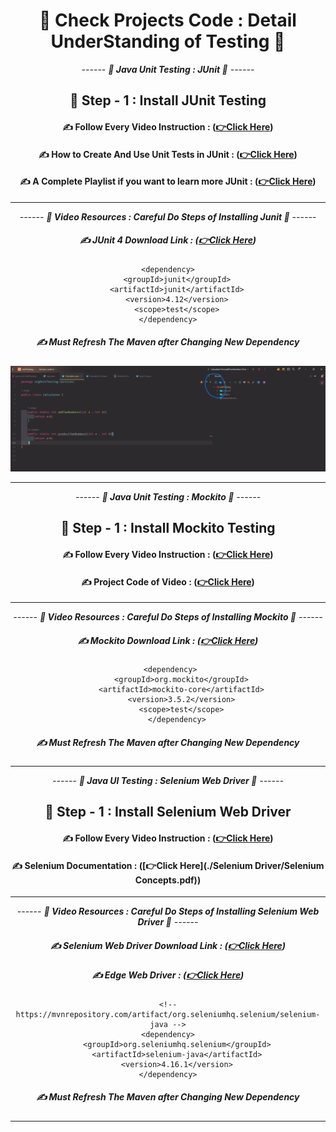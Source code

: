 <div align = "center">

# 🧐 Check Projects Code : Detail UnderStanding of Testing 🧐

*------ **🧠 Java Unit Testing : JUnit  🧠** ------*

## 🌲 Step - 1 : Install JUnit Testing

#### ✍️ Follow Every Video Instruction :  **([👉Click Here](https://youtu.be/sq_pYMepfP0?si=ZNP9loi9CNaiAtvO))**


#### ✍️ How to Create And Use Unit Tests in JUnit :  **([👉Click Here](https://youtu.be/vZm0lHciFsQ?si=YN50wEfrrpJrzAo7))**

#### ✍️ A Complete Playlist if you want to learn more JUnit :  **([👉Click Here](https://youtube.com/playlist?list=PLt4nG7RVVk1iGkgOCXmG8Cs8Pjw1Hj6Y6&si=4bWOz2CUJccUaAW9))**

<hr>

*------ **🎥 Video Resources : Careful Do Steps of Installing Junit 🎥** ------*

##### ✍️ JUnit 4 Download Link :  **([👉Click Here](https://mvnrepository.com/artifact/junit/junit/4.12))**

```agsl
<dependency>
    <groupId>junit</groupId>
    <artifactId>junit</artifactId>
    <version>4.12</version>
    <scope>test</scope>
</dependency>
```



##### ✍️ Must Refresh The Maven after Changing New Dependency

![](./assets/mavenRefresh.png)

<hr>

</div>


<div align = "center">

*------ **🧠 Java Unit Testing : Mockito   🧠** ------*

## 🌲 Step - 1 : Install Mockito Testing

#### ✍️ Follow Every Video Instruction :  **([👉Click Here](https://youtu.be/aNCPy803rkI?si=vrzZ2F7CjKypoJZ4))**


#### ✍️ Project Code of Video :  **([👉Click Here](https://github.com/TshRahul/mockito-intro/blob/master/src/main/java/Student.java))**

<hr>

*------ **🎥 Video Resources : Careful Do Steps of Installing Mockito 🎥** ------*

##### ✍️ Mockito Download Link :  **([👉Click Here](https://mvnrepository.com/artifact/org.mockito/mockito-core/5.6.0))**

```agsl
 <dependency>
      <groupId>org.mockito</groupId>
      <artifactId>mockito-core</artifactId>
      <version>3.5.2</version>
      <scope>test</scope>
    </dependency>
```



##### ✍️ Must Refresh The Maven after Changing New Dependency

<hr>

</div>

<div align = "center">

*------ **🧠 Java UI Testing : Selenium Web Driver 🧠** ------*

## 🌲 Step - 1 : Install Selenium Web Driver

#### ✍️ Follow Every Video Instruction :  **([👉Click Here](https://youtu.be/dbzc9UbFZt8?si=pMu5CqxxiZfIcuvv))**

#### ✍️ Selenium Documentation :  **([👉Click Here](./Selenium Driver/Selenium Concepts.pdf))**

<hr>

*------ **🎥 Video Resources : Careful Do Steps of Installing Selenium Web Driver 🎥** ------*

##### ✍️ Selenium Web Driver Download Link :  **([👉Click Here](https://mvnrepository.com/artifact/org.seleniumhq.selenium/selenium-java/4.16.1))**
##### ✍️ Edge Web Driver :  **([👉Click Here](https://developer.microsoft.com/en-us/microsoft-edge/tools/webdriver/?form=MA13LH#downloads))**


```agsl
<!-- https://mvnrepository.com/artifact/org.seleniumhq.selenium/selenium-java -->
<dependency>
    <groupId>org.seleniumhq.selenium</groupId>
    <artifactId>selenium-java</artifactId>
    <version>4.16.1</version>
</dependency>

```



##### ✍️ Must Refresh The Maven after Changing New Dependency


<hr>

</div>